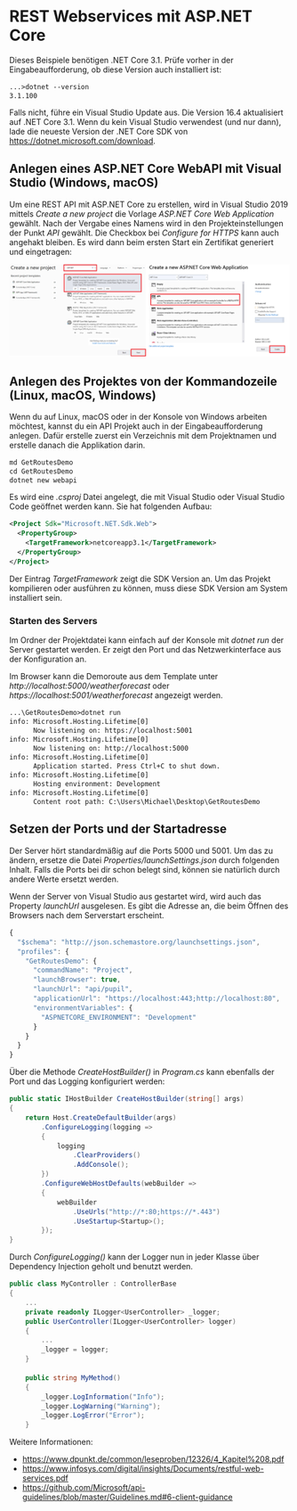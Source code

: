 # REST Webservices mit ASP.NET Core

Dieses Beispiele benötigen .NET Core 3.1. Prüfe vorher in der Eingabeaufforderung, ob diese Version
auch installiert ist:

```text
...>dotnet --version
3.1.100
```

Falls nicht, führe ein Visual Studio Update aus. Die Version 16.4 aktualisiert auf .NET Core 3.1.
Wenn du kein Visual Studio verwendest (und nur dann), lade die neueste Version der .NET Core SDK
von https://dotnet.microsoft.com/download.

## Anlegen eines ASP.NET Core WebAPI mit Visual Studio (Windows, macOS)

Um eine REST API mit ASP.NET Core zu erstellen, wird in Visual Studio 2019 mittels *Create a
new project* die Vorlage *ASP.NET Core Web Application* gewählt. Nach der Vergabe eines Namens wird
in den Projekteinstellungen der Punkt *API* gewählt. Die Checkbox bei *Configure for HTTPS* kann
auch angehakt bleiben. Es wird dann beim ersten Start ein Zertifikat generiert und eingetragen:

![](create_api_project.png)


## Anlegen des Projektes von der Kommandozeile (Linux, macOS, Windows)

Wenn du auf Linux, macOS oder in der Konsole von Windows arbeiten möchtest, kannst du ein API
Projekt auch in der Eingabeaufforderung anlegen. Dafür erstelle zuerst ein Verzeichnis mit dem
Projektnamen und erstelle danach die Applikation darin.

```text
md GetRoutesDemo
cd GetRoutesDemo
dotnet new webapi
```

Es wird eine *.csproj* Datei angelegt, die mit Visual Studio oder Visual Studio Code geöffnet
werden kann. Sie hat folgenden Aufbau:

```xml
<Project Sdk="Microsoft.NET.Sdk.Web">
  <PropertyGroup>
    <TargetFramework>netcoreapp3.1</TargetFramework>
  </PropertyGroup>
</Project>
```

Der Eintrag *TargetFramework* zeigt die SDK Version an. Um das Projekt kompilieren oder ausführen
zu können, muss diese SDK Version am System installiert sein.

### Starten des Servers

Im Ordner der Projektdatei kann einfach auf der Konsole mit *dotnet run* der Server gestartet werden.
Er zeigt den Port und das Netzwerkinterface aus der Konfiguration an.

Im Browser kann die Demoroute aus dem Template unter *http://localhost:5000/weatherforecast*
oder *https://localhost:5001/weatherforecast* angezeigt werden.

```text
...\GetRoutesDemo>dotnet run
info: Microsoft.Hosting.Lifetime[0]
      Now listening on: https://localhost:5001
info: Microsoft.Hosting.Lifetime[0]
      Now listening on: http://localhost:5000
info: Microsoft.Hosting.Lifetime[0]
      Application started. Press Ctrl+C to shut down.
info: Microsoft.Hosting.Lifetime[0]
      Hosting environment: Development
info: Microsoft.Hosting.Lifetime[0]
      Content root path: C:\Users\Michael\Desktop\GetRoutesDemo
```

## Setzen der Ports und der Startadresse

Der Server hört standardmäßig auf die Ports 5000 und 5001. Um das zu ändern, ersetze die Datei
*Properties/launchSettings.json* durch folgenden Inhalt. Falls die Ports bei dir schon belegt sind,
können sie natürlich durch andere Werte ersetzt werden.

Wenn der Server von Visual Studio aus gestartet wird, wird auch das Property *launchUrl* ausgelesen.
Es gibt die Adresse an, die beim Öffnen des Browsers nach dem Serverstart erscheint.

```javascript
{
  "$schema": "http://json.schemastore.org/launchsettings.json",
  "profiles": {
    "GetRoutesDemo": {
      "commandName": "Project",
      "launchBrowser": true,
      "launchUrl": "api/pupil",
      "applicationUrl": "https://localhost:443;http://localhost:80",
      "environmentVariables": {
        "ASPNETCORE_ENVIRONMENT": "Development"
      }
    }
  }
}
```
Über die Methode *CreateHostBuilder()* in *Program.cs* kann ebenfalls der Port und das Logging
konfiguriert werden:

```c#
public static IHostBuilder CreateHostBuilder(string[] args)
{
    return Host.CreateDefaultBuilder(args)
        .ConfigureLogging(logging =>
        {
            logging
                .ClearProviders()
                .AddConsole();
        })
        .ConfigureWebHostDefaults(webBuilder =>
        {
            webBuilder
                .UseUrls("http://*:80;https://*.443")
                .UseStartup<Startup>();
        });
}
```

Durch *ConfigureLogging()* kann der Logger nun in jeder Klasse über Dependency Injection geholt
und benutzt werden.

```c#
public class MyController : ControllerBase
{
    ...
    private readonly ILogger<UserController> _logger;
    public UserController(ILogger<UserController> logger)
    {
        ...
        _logger = logger;
    }

    public string MyMethod()
    {
        _logger.LogInformation("Info");
        _logger.LogWarning("Warning");
        _logger.LogError("Error");
    }
```

Weitere Informationen:
- https://www.dpunkt.de/common/leseproben/12326/4_Kapitel%208.pdf
- https://www.infosys.com/digital/insights/Documents/restful-web-services.pdf
- https://github.com/Microsoft/api-guidelines/blob/master/Guidelines.md#6-client-guidance
